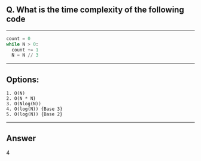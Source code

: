 ## Q. What is the time complexity of the following code

---

```python
count = 0
while N > 0:
  count += 1
  N = N // 3
```

---

## Options:
    1. O(N)
    2. O(N * N)
    3. O(Nlog(N))
    4. O(log(N)) {Base 3}
    5. O(log(N)) {Base 2}

---

## Answer
4
